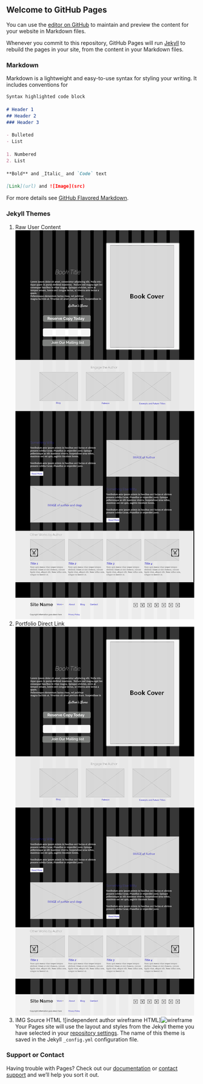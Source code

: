 ## Welcome to GitHub Pages

You can use the [editor on GitHub](https://github.com/rustyshuck/rustyshuck.github.io-/edit/master/README.md) to maintain and preview the content for your website in Markdown files.

Whenever you commit to this repository, GitHub Pages will run [Jekyll](https://jekyllrb.com/) to rebuild the pages in your site, from the content in your Markdown files.

### Markdown

Markdown is a lightweight and easy-to-use syntax for styling your writing. It includes conventions for

```markdown
Syntax highlighted code block

# Header 1
## Header 2
### Header 3

- Bulleted
- List

1. Numbered
2. List

**Bold** and _Italic_ and `Code` text

[Link](url) and ![Image](src)
```

For more details see [GitHub Flavored Markdown](https://guides.github.com/features/mastering-markdown/).

### Jekyll Themes
1. Raw User Content
![independent author wireframe](https://raw.githubusercontent.com/rustyshuck/portfolio/master/wireframe.png)
2. Portfolio Direct Link
![independent author wireframe](/wireframe.png)
3. IMG Source HTML
![independent author wireframe HTML]<img src="/portfolio/wireframe.png" alt="wireframe" height="60%" width="60%">
Your Pages site will use the layout and styles from the Jekyll theme you have selected in your [repository settings](https://github.com/rustyshuck/rustyshuck.github.io-/settings). The name of this theme is saved in the Jekyll `_config.yml` configuration file.

### Support or Contact

Having trouble with Pages? Check out our [documentation](https://help.github.com/categories/github-pages-basics/) or [contact support](https://github.com/contact) and we’ll help you sort it out.
